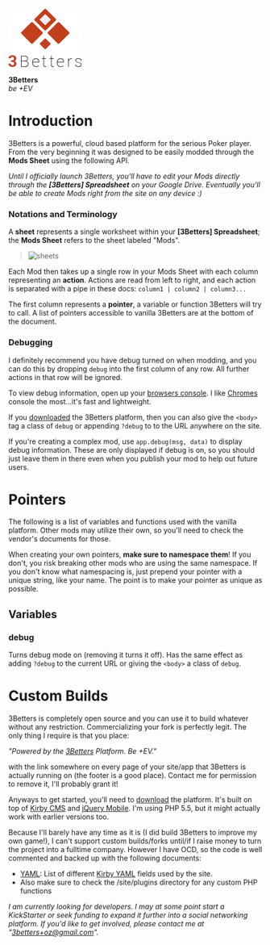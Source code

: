 ![Logo](assets/img/logo.png)

**3Betters**  
_be +EV_

# Introduction
3Betters is a powerful, cloud based platform for the serious Poker player. From the very beginning it was designed to be easily modded through the **Mods Sheet** using the following API.

_Until I officially launch 3Betters, you'll have to edit your Mods directly through the **[3Betters] Spreadsheet** on your Google Drive. Eventually you'll be able to create Mods right from the site on any device :)_

### Notations and Terminology
A **sheet** represents a single worksheet within your **[3Betters] Spreadsheet**; the **Mods Sheet** refers to the sheet labeled "Mods".

> ![sheets](_bin/docs/sheets.png)

Each Mod then takes up a single row in your Mods Sheet with each column representing an **action**. Actions are read from left to right, and each action is separated with a pipe in these docs: `column1 | column2 | column3...`

The first column represents a **pointer**, a variable or function 3Betters will try to call. A list of pointers accessible to vanilla 3Betters are at the bottom of the document.

### Debugging
I definitely recommend you have debug turned on when modding, and you can do this by dropping `debug` into the first column of any row. All further actions in that row will be ignored.

To view debug information, open up your [browsers console](http://webmasters.stackexchange.com/questions/8525/how-to-open-the-javascript-console-in-different-browsers). I like [Chromes](https://www.google.com/intl/en/chrome/browser/) console the most...it's fast and lightweight.

If you [downloaded](https://github.com/3Betters/3Betters.com) the 3Betters platform, then you can also give the `<body>` tag a class of `debug` or appending `?debug` to to the URL anywhere on the site.

If you're creating a complex mod, use `app.debug(msg, data)` to display debug information. These are only displayed if debug is on, so you should just leave them in there even when you publish your mod to help out future users.

# Pointers
The following is a list of variables and functions used with the vanilla platform. Other mods may utilize their own, so you'll need to check the vendor's documents for those.

When creating your own pointers, **make sure to namespace them**! If you don't, you risk breaking other mods who are using the same namespace. If you don't know what namespacing is, just prepend your pointer with a unique string, like your name. The point is to make your pointer as unique as possible.

## Variables
### debug
Turns debug mode on (removing it turns it off). Has the same effect as adding `?debug` to the current URL or giving the `<body>` a class of `debug`.




# Custom Builds
3Betters is completely open source and you can use it to build whatever without any restriction. Commercializing your fork is perfectly legit. The only thing I require is that you place: 

_"Powered by the [3Betters](http://3betters.com) Platform. Be +EV."_

with the link somewhere on every page of your site/app that 3Betters is actually running on (the footer is a good place). Contact me for permission to remove it, I'll probably grant it!

Anyways to get started, you'll need to [download](https://github.com/3Betters/3Betters.com) the platform. It's built on top of [Kirby CMS](http://getkirby.com) and [jQuery Mobile](http://jquerymobile.com). I'm using PHP 5.5, but it might actually work with earlier versions too.

Because I'll barely have any time as it is (I did build 3Betters to improve my own game!), I can't support custom builds/forks until/if I raise money to turn the project into a fulltime company. However I have OCD, so the code is well commented and backed up with the following documents:

- [YAML](_docs/index.html?doc=yaml): List of different [Kirby YAML](http://getkirby.com/blog/structured-field-content) fields used by the site.
- Also make sure to check the /site/plugins directory for any custom PHP functions

_I am currently looking for developers. I may at some point start a KickStarter or seek funding to expand it further into a social networking platform. If you'd like to get involved, please contact me at "3betters+oz@gmail.com"._